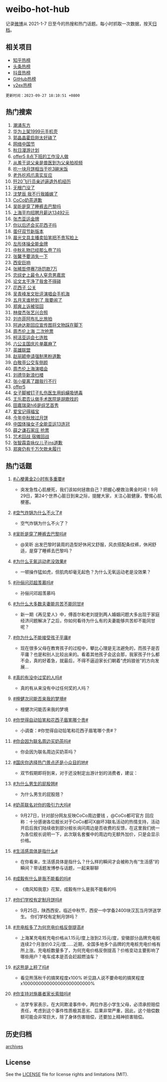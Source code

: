 # weibo-hot-hub

记录[微博](https://www.weibo.com)从 2021-1-7 日至今的热搜和热门话题。每小时抓取一次数据，按天[归档](archives)。

## 相关项目

- [知乎热榜](https://github.com/lonnyzhang423/zhihu-hot-hub)
- [头条热榜](https://github.com/lonnyzhang423/toutiao-hot-hub)
- [抖音热榜](https://github.com/lonnyzhang423/douyin-hot-hub)
- [GitHub热榜](https://github.com/lonnyzhang423/github-hot-hub)
- [v2ex热榜](https://github.com/lonnyzhang423/v2ex-hot-hub)


`更新时间：2023-09-27 18:10:51 +0800`

## 热门搜索

1. [潮涌东方](https://m.weibo.cn/search?containerid=100103type%3D1%26t%3D10%26q%3D%23%E6%BD%AE%E6%B6%8C%E4%B8%9C%E6%96%B9%23&stream_entry_id=51&isnewpage=1&extparam=seat%3D1%26cate%3D10103%26dgr%3D0%26pos%3D0%26q%3D%2523%25E6%25BD%25AE%25E6%25B6%258C%25E4%25B8%259C%25E6%2596%25B9%2523%26c_type%3D51%26filter_type%3Drealtimehot%26stream_entry_id%3D51%26display_time%3D1695809450%26pre_seqid%3D1695809450193019711141)
1. [华为上架1999元手机壳](https://m.weibo.cn/search?containerid=100103type%3D1%26t%3D10%26q%3D%23%E5%8D%8E%E4%B8%BA%E4%B8%8A%E6%9E%B61999%E5%85%83%E6%89%8B%E6%9C%BA%E5%A3%B3%23&stream_entry_id=31&isnewpage=1&extparam=seat%3D1%26cate%3D5001%26band_rank%3D1%26pos%3D0%26q%3D%2523%25E5%258D%258E%25E4%25B8%25BA%25E4%25B8%258A%25E6%259E%25B61999%25E5%2585%2583%25E6%2589%258B%25E6%259C%25BA%25E5%25A3%25B3%2523%26flag%3D2%26dgr%3D0%26filter_type%3Drealtimehot%26stream_entry_id%3D31%26realpos%3D1%26c_type%3D31%26lcate%3D5001%26display_time%3D1695809450%26pre_seqid%3D1695809450193019711141)
1. [郭晶晶霍启刚太好磕了](https://m.weibo.cn/search?containerid=100103type%3D1%26t%3D10%26q%3D%23%E9%83%AD%E6%99%B6%E6%99%B6%E9%9C%8D%E5%90%AF%E5%88%9A%E5%A4%AA%E5%A5%BD%E7%A3%95%E4%BA%86%23&stream_entry_id=31&isnewpage=1&extparam=seat%3D1%26cate%3D5001%26band_rank%3D2%26pos%3D1%26q%3D%2523%25E9%2583%25AD%25E6%2599%25B6%25E6%2599%25B6%25E9%259C%258D%25E5%2590%25AF%25E5%2588%259A%25E5%25A4%25AA%25E5%25A5%25BD%25E7%25A3%2595%25E4%25BA%2586%2523%26flag%3D32768%26dgr%3D0%26filter_type%3Drealtimehot%26stream_entry_id%3D31%26realpos%3D2%26c_type%3D31%26lcate%3D5001%26display_time%3D1695809450%26pre_seqid%3D1695809450193019711141)
1. [网络中国节](https://m.weibo.cn/search?containerid=100103type%3D1%26t%3D10%26q%3D%23%E7%BD%91%E7%BB%9C%E4%B8%AD%E5%9B%BD%E8%8A%82%23&stream_entry_id=31&isnewpage=1&extparam=seat%3D1%26cate%3D5001%26band_rank%3D3%26pos%3D2%26q%3D%2523%25E7%25BD%2591%25E7%25BB%259C%25E4%25B8%25AD%25E5%259B%25BD%25E8%258A%2582%2523%26flag%3D0%26dgr%3D0%26filter_type%3Drealtimehot%26stream_entry_id%3D31%26realpos%3D3%26c_type%3D31%26lcate%3D5001%26display_time%3D1695809450%26pre_seqid%3D1695809450193019711141)
1. [秋日漫游计划](https://m.weibo.cn/search?containerid=100103type%3D1%26t%3D10%26q%3D%23%E7%A7%8B%E6%97%A5%E6%BC%AB%E6%B8%B8%E8%AE%A1%E5%88%92%23&stream_entry_id=31&isnewpage=1&extparam=seat%3D1%26cate%3D5001%26band_rank%3D4%26pos%3D3%26q%3D%2523%25E7%25A7%258B%25E6%2597%25A5%25E6%25BC%25AB%25E6%25B8%25B8%25E8%25AE%25A1%25E5%2588%2592%2523%26topic_ad%3D1%26is_ad_pos%3D1%26adid%3D206065%26dgr%3D0%26stream_entry_id%3D31%26filter_type%3Drealtimehot%26c_type%3D31%26lcate%3D5001%26display_time%3D1695809450%26pre_seqid%3D1695809450193019711141)
1. [offer5 8点下班的工作没人做](https://m.weibo.cn/search?containerid=100103type%3D1%26t%3D10%26q%3Doffer5+8%E7%82%B9%E4%B8%8B%E7%8F%AD%E7%9A%84%E5%B7%A5%E4%BD%9C%E6%B2%A1%E4%BA%BA%E5%81%9A&stream_entry_id=31&isnewpage=1&extparam=seat%3D1%26cate%3D5001%26band_rank%3D4%26pos%3D4%26q%3Doffer5%25208%25E7%2582%25B9%25E4%25B8%258B%25E7%258F%25AD%25E7%259A%2584%25E5%25B7%25A5%25E4%25BD%259C%25E6%25B2%25A1%25E4%25BA%25BA%25E5%2581%259A%26flag%3D1%26dgr%3D0%26filter_type%3Drealtimehot%26stream_entry_id%3D31%26realpos%3D4%26c_type%3D31%26lcate%3D5001%26display_time%3D1695809450%26pre_seqid%3D1695809450193019711141)
1. [从羞于说父亲是兽医到为父亲拍视频](https://m.weibo.cn/search?containerid=100103type%3D1%26t%3D10%26q%3D%23%E4%BB%8E%E7%BE%9E%E4%BA%8E%E8%AF%B4%E7%88%B6%E4%BA%B2%E6%98%AF%E5%85%BD%E5%8C%BB%E5%88%B0%E4%B8%BA%E7%88%B6%E4%BA%B2%E6%8B%8D%E8%A7%86%E9%A2%91%23&stream_entry_id=31&isnewpage=1&extparam=seat%3D1%26cate%3D5001%26band_rank%3D5%26pos%3D5%26q%3D%2523%25E4%25BB%258E%25E7%25BE%259E%25E4%25BA%258E%25E8%25AF%25B4%25E7%2588%25B6%25E4%25BA%25B2%25E6%2598%25AF%25E5%2585%25BD%25E5%258C%25BB%25E5%2588%25B0%25E4%25B8%25BA%25E7%2588%25B6%25E4%25BA%25B2%25E6%258B%258D%25E8%25A7%2586%25E9%25A2%2591%2523%26flag%3D32768%26dgr%3D0%26filter_type%3Drealtimehot%26stream_entry_id%3D31%26realpos%3D5%26c_type%3D31%26lcate%3D5001%26display_time%3D1695809450%26pre_seqid%3D1695809450193019711141)
1. [吃一块月饼相当于吃3碗米饭](https://m.weibo.cn/search?containerid=100103type%3D1%26t%3D10%26q%3D%23%E5%90%83%E4%B8%80%E5%9D%97%E6%9C%88%E9%A5%BC%E7%9B%B8%E5%BD%93%E4%BA%8E%E5%90%833%E7%A2%97%E7%B1%B3%E9%A5%AD%23&stream_entry_id=31&isnewpage=1&extparam=seat%3D1%26cate%3D5001%26band_rank%3D6%26pos%3D6%26q%3D%2523%25E5%2590%2583%25E4%25B8%2580%25E5%259D%2597%25E6%259C%2588%25E9%25A5%25BC%25E7%259B%25B8%25E5%25BD%2593%25E4%25BA%258E%25E5%2590%25833%25E7%25A2%2597%25E7%25B1%25B3%25E9%25A5%25AD%2523%26flag%3D1%26dgr%3D0%26filter_type%3Drealtimehot%26stream_entry_id%3D31%26realpos%3D6%26c_type%3D31%26lcate%3D5001%26display_time%3D1695809450%26pre_seqid%3D1695809450193019711141)
1. [老外吃鸡爪真实反应](https://m.weibo.cn/search?containerid=100103type%3D1%26t%3D10%26q%3D%23%E8%80%81%E5%A4%96%E5%90%83%E9%B8%A1%E7%88%AA%E7%9C%9F%E5%AE%9E%E5%8F%8D%E5%BA%94%23&stream_entry_id=31&isnewpage=1&extparam=seat%3D1%26cate%3D5001%26band_rank%3D7%26pos%3D7%26q%3D%2523%25E8%2580%2581%25E5%25A4%2596%25E5%2590%2583%25E9%25B8%25A1%25E7%2588%25AA%25E7%259C%259F%25E5%25AE%259E%25E5%258F%258D%25E5%25BA%2594%2523%26topic_ad%3D1%26is_ad_pos%3D1%26adid%3D206124%26dgr%3D0%26stream_entry_id%3D31%26filter_type%3Drealtimehot%26c_type%3D31%26lcate%3D5001%26display_time%3D1695809450%26pre_seqid%3D1695809450193019711141)
1. [歼20飞行员亲述逼退外机经历](https://m.weibo.cn/search?containerid=100103type%3D1%26t%3D10%26q%3D%23%E6%AD%BC20%E9%A3%9E%E8%A1%8C%E5%91%98%E4%BA%B2%E8%BF%B0%E9%80%BC%E9%80%80%E5%A4%96%E6%9C%BA%E7%BB%8F%E5%8E%86%23&stream_entry_id=31&isnewpage=1&extparam=seat%3D1%26cate%3D5001%26band_rank%3D7%26pos%3D8%26q%3D%2523%25E6%25AD%25BC20%25E9%25A3%259E%25E8%25A1%258C%25E5%2591%2598%25E4%25BA%25B2%25E8%25BF%25B0%25E9%2580%25BC%25E9%2580%2580%25E5%25A4%2596%25E6%259C%25BA%25E7%25BB%258F%25E5%258E%2586%2523%26flag%3D32768%26dgr%3D0%26filter_type%3Drealtimehot%26stream_entry_id%3D31%26realpos%3D7%26c_type%3D31%26lcate%3D5001%26display_time%3D1695809450%26pre_seqid%3D1695809450193019711141)
1. [无根门没了](https://m.weibo.cn/search?containerid=100103type%3D1%26t%3D10%26q%3D%E6%97%A0%E6%A0%B9%E9%97%A8%E6%B2%A1%E4%BA%86&stream_entry_id=31&isnewpage=1&extparam=seat%3D1%26cate%3D5001%26band_rank%3D8%26pos%3D9%26q%3D%25E6%2597%25A0%25E6%25A0%25B9%25E9%2597%25A8%25E6%25B2%25A1%25E4%25BA%2586%26flag%3D1%26dgr%3D0%26filter_type%3Drealtimehot%26stream_entry_id%3D31%26realpos%3D8%26c_type%3D31%26lcate%3D5001%26display_time%3D1695809450%26pre_seqid%3D1695809450193019711141)
1. [沈梦辰 我不行我婚嫁了](https://m.weibo.cn/search?containerid=100103type%3D1%26t%3D10%26q%3D%E6%B2%88%E6%A2%A6%E8%BE%B0+%E6%88%91%E4%B8%8D%E8%A1%8C%E6%88%91%E5%A9%9A%E5%AB%81%E4%BA%86&stream_entry_id=31&isnewpage=1&extparam=seat%3D1%26cate%3D5001%26band_rank%3D9%26pos%3D10%26q%3D%25E6%25B2%2588%25E6%25A2%25A6%25E8%25BE%25B0%2520%25E6%2588%2591%25E4%25B8%258D%25E8%25A1%258C%25E6%2588%2591%25E5%25A9%259A%25E5%25AB%2581%25E4%25BA%2586%26flag%3D2%26dgr%3D0%26filter_type%3Drealtimehot%26stream_entry_id%3D31%26realpos%3D9%26c_type%3D31%26lcate%3D5001%26display_time%3D1695809450%26pre_seqid%3D1695809450193019711141)
1. [CoCo奶茶道歉](https://m.weibo.cn/search?containerid=100103type%3D1%26t%3D10%26q%3D%23CoCo%E5%A5%B6%E8%8C%B6%E9%81%93%E6%AD%89%23&stream_entry_id=31&isnewpage=1&extparam=seat%3D1%26cate%3D5001%26band_rank%3D10%26pos%3D11%26q%3D%2523CoCo%25E5%25A5%25B6%25E8%258C%25B6%25E9%2581%2593%25E6%25AD%2589%2523%26flag%3D2%26dgr%3D0%26filter_type%3Drealtimehot%26stream_entry_id%3D31%26realpos%3D10%26c_type%3D31%26lcate%3D5001%26display_time%3D1695809450%26pre_seqid%3D1695809450193019711141)
1. [吴昕是穿了睡裤去巴黎吗](https://m.weibo.cn/search?containerid=100103type%3D1%26t%3D10%26q%3D%23%E5%90%B4%E6%98%95%E6%98%AF%E7%A9%BF%E4%BA%86%E7%9D%A1%E8%A3%A4%E5%8E%BB%E5%B7%B4%E9%BB%8E%E5%90%97%23&stream_entry_id=31&isnewpage=1&extparam=seat%3D1%26cate%3D5001%26band_rank%3D11%26pos%3D12%26q%3D%2523%25E5%2590%25B4%25E6%2598%2595%25E6%2598%25AF%25E7%25A9%25BF%25E4%25BA%2586%25E7%259D%25A1%25E8%25A3%25A4%25E5%258E%25BB%25E5%25B7%25B4%25E9%25BB%258E%25E5%2590%2597%2523%26flag%3D2%26dgr%3D0%26filter_type%3Drealtimehot%26stream_entry_id%3D31%26realpos%3D11%26c_type%3D31%26lcate%3D5001%26display_time%3D1695809450%26pre_seqid%3D1695809450193019711141)
1. [上海平均招聘月薪达13492元](https://m.weibo.cn/search?containerid=100103type%3D1%26t%3D10%26q%3D%23%E4%B8%8A%E6%B5%B7%E5%B9%B3%E5%9D%87%E6%8B%9B%E8%81%98%E6%9C%88%E8%96%AA%E8%BE%BE13492%E5%85%83%23&stream_entry_id=31&isnewpage=1&extparam=seat%3D1%26cate%3D5001%26band_rank%3D12%26pos%3D13%26q%3D%2523%25E4%25B8%258A%25E6%25B5%25B7%25E5%25B9%25B3%25E5%259D%2587%25E6%258B%259B%25E8%2581%2598%25E6%259C%2588%25E8%2596%25AA%25E8%25BE%25BE13492%25E5%2585%2583%2523%26flag%3D1%26dgr%3D0%26filter_type%3Drealtimehot%26stream_entry_id%3D31%26realpos%3D12%26c_type%3D31%26lcate%3D5001%26display_time%3D1695809450%26pre_seqid%3D1695809450193019711141)
1. [张杰亚运金牌](https://m.weibo.cn/search?containerid=100103type%3D1%26t%3D10%26q%3D%23%E5%BC%A0%E6%9D%B0%E4%BA%9A%E8%BF%90%E9%87%91%E7%89%8C%23&stream_entry_id=31&isnewpage=1&extparam=seat%3D1%26cate%3D5001%26band_rank%3D13%26pos%3D14%26q%3D%2523%25E5%25BC%25A0%25E6%259D%25B0%25E4%25BA%259A%25E8%25BF%2590%25E9%2587%2591%25E7%2589%258C%2523%26flag%3D1%26dgr%3D0%26filter_type%3Drealtimehot%26stream_entry_id%3D31%26realpos%3D13%26c_type%3D31%26lcate%3D5001%26display_time%3D1695809450%26pre_seqid%3D1695809450193019711141)
1. [你以后还会买花西子吗](https://m.weibo.cn/search?containerid=100103type%3D1%26t%3D10%26q%3D%23%E4%BD%A0%E4%BB%A5%E5%90%8E%E8%BF%98%E4%BC%9A%E4%B9%B0%E8%8A%B1%E8%A5%BF%E5%AD%90%E5%90%97%23&stream_entry_id=31&isnewpage=1&extparam=seat%3D1%26cate%3D5001%26band_rank%3D14%26pos%3D15%26q%3D%2523%25E4%25BD%25A0%25E4%25BB%25A5%25E5%2590%258E%25E8%25BF%2598%25E4%25BC%259A%25E4%25B9%25B0%25E8%258A%25B1%25E8%25A5%25BF%25E5%25AD%2590%25E5%2590%2597%2523%26flag%3D0%26dgr%3D0%26filter_type%3Drealtimehot%26stream_entry_id%3D31%26realpos%3D14%26c_type%3D31%26lcate%3D5001%26display_time%3D1695809450%26pre_seqid%3D1695809450193019711141)
1. [蛋仔双节新版本](https://m.weibo.cn/search?containerid=100103type%3D1%26t%3D10%26q%3D%23%E8%9B%8B%E4%BB%94%E5%8F%8C%E8%8A%82%E6%96%B0%E7%89%88%E6%9C%AC%23&stream_entry_id=31&isnewpage=1&extparam=seat%3D1%26cate%3D5001%26band_rank%3D15%26pos%3D16%26q%3D%2523%25E8%259B%258B%25E4%25BB%2594%25E5%258F%258C%25E8%258A%2582%25E6%2596%25B0%25E7%2589%2588%25E6%259C%25AC%2523%26flag%3D0%26adid%3D205616%26dgr%3D0%26filter_type%3Drealtimehot%26stream_entry_id%3D31%26realpos%3D15%26c_type%3D31%26lcate%3D5001%26display_time%3D1695809450%26pre_seqid%3D1695809450193019711141)
1. [晨光文具主播卖铅笔把不贵写脸上](https://m.weibo.cn/search?containerid=100103type%3D1%26t%3D10%26q%3D%23%E6%99%A8%E5%85%89%E6%96%87%E5%85%B7%E4%B8%BB%E6%92%AD%E5%8D%96%E9%93%85%E7%AC%94%E6%8A%8A%E4%B8%8D%E8%B4%B5%E5%86%99%E8%84%B8%E4%B8%8A%23&stream_entry_id=31&isnewpage=1&extparam=seat%3D1%26cate%3D5001%26band_rank%3D16%26pos%3D17%26q%3D%2523%25E6%2599%25A8%25E5%2585%2589%25E6%2596%2587%25E5%2585%25B7%25E4%25B8%25BB%25E6%2592%25AD%25E5%258D%2596%25E9%2593%2585%25E7%25AC%2594%25E6%258A%258A%25E4%25B8%258D%25E8%25B4%25B5%25E5%2586%2599%25E8%2584%25B8%25E4%25B8%258A%2523%26flag%3D2%26dgr%3D0%26filter_type%3Drealtimehot%26stream_entry_id%3D31%26realpos%3D16%26c_type%3D31%26lcate%3D5001%26display_time%3D1695809450%26pre_seqid%3D1695809450193019711141)
1. [左彤体操全能金牌](https://m.weibo.cn/search?containerid=100103type%3D1%26t%3D10%26q%3D%23%E5%B7%A6%E5%BD%A4%E4%BD%93%E6%93%8D%E5%85%A8%E8%83%BD%E9%87%91%E7%89%8C%23&stream_entry_id=31&isnewpage=1&extparam=seat%3D1%26cate%3D5001%26band_rank%3D17%26pos%3D18%26q%3D%2523%25E5%25B7%25A6%25E5%25BD%25A4%25E4%25BD%2593%25E6%2593%258D%25E5%2585%25A8%25E8%2583%25BD%25E9%2587%2591%25E7%2589%258C%2523%26flag%3D1%26dgr%3D0%26filter_type%3Drealtimehot%26stream_entry_id%3D31%26realpos%3D17%26c_type%3D31%26lcate%3D5001%26display_time%3D1695809450%26pre_seqid%3D1695809450193019711141)
1. [中秋礼物已经那么卷了吗](https://m.weibo.cn/search?containerid=100103type%3D1%26t%3D10%26q%3D%23%E4%B8%AD%E7%A7%8B%E7%A4%BC%E7%89%A9%E5%B7%B2%E7%BB%8F%E9%82%A3%E4%B9%88%E5%8D%B7%E4%BA%86%E5%90%97%23&stream_entry_id=31&isnewpage=1&extparam=seat%3D1%26cate%3D5001%26band_rank%3D18%26pos%3D19%26q%3D%2523%25E4%25B8%25AD%25E7%25A7%258B%25E7%25A4%25BC%25E7%2589%25A9%25E5%25B7%25B2%25E7%25BB%258F%25E9%2582%25A3%25E4%25B9%2588%25E5%258D%25B7%25E4%25BA%2586%25E5%2590%2597%2523%26flag%3D0%26dgr%3D0%26filter_type%3Drealtimehot%26stream_entry_id%3D31%26realpos%3D18%26c_type%3D31%26lcate%3D5001%26display_time%3D1695809450%26pre_seqid%3D1695809450193019711141)
1. [张馨予要消失一下](https://m.weibo.cn/search?containerid=100103type%3D1%26t%3D10%26q%3D%23%E5%BC%A0%E9%A6%A8%E4%BA%88%E8%A6%81%E6%B6%88%E5%A4%B1%E4%B8%80%E4%B8%8B%23&stream_entry_id=31&isnewpage=1&extparam=seat%3D1%26cate%3D5001%26band_rank%3D19%26pos%3D20%26q%3D%2523%25E5%25BC%25A0%25E9%25A6%25A8%25E4%25BA%2588%25E8%25A6%2581%25E6%25B6%2588%25E5%25A4%25B1%25E4%25B8%2580%25E4%25B8%258B%2523%26flag%3D0%26dgr%3D0%26filter_type%3Drealtimehot%26stream_entry_id%3D31%26realpos%3D19%26c_type%3D31%26lcate%3D5001%26display_time%3D1695809450%26pre_seqid%3D1695809450193019711141)
1. [西安巨响](https://m.weibo.cn/search?containerid=100103type%3D1%26t%3D10%26q%3D%E8%A5%BF%E5%AE%89%E5%B7%A8%E5%93%8D&stream_entry_id=31&isnewpage=1&extparam=seat%3D1%26cate%3D5001%26band_rank%3D20%26pos%3D21%26q%3D%25E8%25A5%25BF%25E5%25AE%2589%25E5%25B7%25A8%25E5%2593%258D%26flag%3D0%26dgr%3D0%26filter_type%3Drealtimehot%26stream_entry_id%3D31%26realpos%3D20%26c_type%3D31%26lcate%3D5001%26display_time%3D1695809450%26pre_seqid%3D1695809450193019711141)
1. [张稀哲停赛7场罚款7万](https://m.weibo.cn/search?containerid=100103type%3D1%26t%3D10%26q%3D%23%E5%BC%A0%E7%A8%80%E5%93%B2%E5%81%9C%E8%B5%9B7%E5%9C%BA%E7%BD%9A%E6%AC%BE7%E4%B8%87%23&stream_entry_id=31&isnewpage=1&extparam=seat%3D1%26cate%3D5001%26band_rank%3D21%26pos%3D22%26q%3D%2523%25E5%25BC%25A0%25E7%25A8%2580%25E5%2593%25B2%25E5%2581%259C%25E8%25B5%259B7%25E5%259C%25BA%25E7%25BD%259A%25E6%25AC%25BE7%25E4%25B8%2587%2523%26flag%3D1%26dgr%3D0%26filter_type%3Drealtimehot%26stream_entry_id%3D31%26realpos%3D21%26c_type%3D31%26lcate%3D5001%26display_time%3D1695809450%26pre_seqid%3D1695809450193019711141)
1. [恋综史上最令人窒息男嘉宾](https://m.weibo.cn/search?containerid=100103type%3D1%26t%3D10%26q%3D%23%E6%81%8B%E7%BB%BC%E5%8F%B2%E4%B8%8A%E6%9C%80%E4%BB%A4%E4%BA%BA%E7%AA%92%E6%81%AF%E7%94%B7%E5%98%89%E5%AE%BE%23&stream_entry_id=31&isnewpage=1&extparam=seat%3D1%26cate%3D5001%26band_rank%3D22%26pos%3D23%26q%3D%2523%25E6%2581%258B%25E7%25BB%25BC%25E5%258F%25B2%25E4%25B8%258A%25E6%259C%2580%25E4%25BB%25A4%25E4%25BA%25BA%25E7%25AA%2592%25E6%2581%25AF%25E7%2594%25B7%25E5%2598%2589%25E5%25AE%25BE%2523%26flag%3D0%26dgr%3D0%26filter_type%3Drealtimehot%26stream_entry_id%3D31%26realpos%3D22%26c_type%3D31%26lcate%3D5001%26display_time%3D1695809450%26pre_seqid%3D1695809450193019711141)
1. [论文太干净了我舍不得碰](https://m.weibo.cn/search?containerid=100103type%3D1%26t%3D10%26q%3D%23%E8%AE%BA%E6%96%87%E5%A4%AA%E5%B9%B2%E5%87%80%E4%BA%86%E6%88%91%E8%88%8D%E4%B8%8D%E5%BE%97%E7%A2%B0%23&stream_entry_id=31&isnewpage=1&extparam=seat%3D1%26cate%3D5001%26band_rank%3D23%26pos%3D24%26q%3D%2523%25E8%25AE%25BA%25E6%2596%2587%25E5%25A4%25AA%25E5%25B9%25B2%25E5%2587%2580%25E4%25BA%2586%25E6%2588%2591%25E8%2588%258D%25E4%25B8%258D%25E5%25BE%2597%25E7%25A2%25B0%2523%26flag%3D2%26dgr%3D0%26filter_type%3Drealtimehot%26stream_entry_id%3D31%26realpos%3D23%26c_type%3D31%26lcate%3D5001%26display_time%3D1695809450%26pre_seqid%3D1695809450193019711141)
1. [花西子 公关](https://m.weibo.cn/search?containerid=100103type%3D1%26t%3D10%26q%3D%E8%8A%B1%E8%A5%BF%E5%AD%90+%E5%85%AC%E5%85%B3&stream_entry_id=31&isnewpage=1&extparam=seat%3D1%26cate%3D5001%26band_rank%3D24%26pos%3D25%26q%3D%25E8%258A%25B1%25E8%25A5%25BF%25E5%25AD%2590%2520%25E5%2585%25AC%25E5%2585%25B3%26flag%3D0%26dgr%3D0%26filter_type%3Drealtimehot%26stream_entry_id%3D31%26realpos%3D24%26c_type%3D31%26lcate%3D5001%26display_time%3D1695809450%26pre_seqid%3D1695809450193019711141)
1. [吴青峰发文批评演唱会手机海](https://m.weibo.cn/search?containerid=100103type%3D1%26t%3D10%26q%3D%23%E5%90%B4%E9%9D%92%E5%B3%B0%E5%8F%91%E6%96%87%E6%89%B9%E8%AF%84%E6%BC%94%E5%94%B1%E4%BC%9A%E6%89%8B%E6%9C%BA%E6%B5%B7%23&stream_entry_id=31&isnewpage=1&extparam=seat%3D1%26cate%3D5001%26band_rank%3D25%26pos%3D26%26q%3D%2523%25E5%2590%25B4%25E9%259D%2592%25E5%25B3%25B0%25E5%258F%2591%25E6%2596%2587%25E6%2589%25B9%25E8%25AF%2584%25E6%25BC%2594%25E5%2594%25B1%25E4%25BC%259A%25E6%2589%258B%25E6%259C%25BA%25E6%25B5%25B7%2523%26flag%3D0%26dgr%3D0%26filter_type%3Drealtimehot%26stream_entry_id%3D31%26realpos%3D25%26c_type%3D31%26lcate%3D5001%26display_time%3D1695809450%26pre_seqid%3D1695809450193019711141)
1. [五月天谁抢到了 我要闹了](https://m.weibo.cn/search?containerid=100103type%3D1%26t%3D10%26q%3D%E4%BA%94%E6%9C%88%E5%A4%A9%E8%B0%81%E6%8A%A2%E5%88%B0%E4%BA%86+%E6%88%91%E8%A6%81%E9%97%B9%E4%BA%86&stream_entry_id=31&isnewpage=1&extparam=seat%3D1%26cate%3D5001%26band_rank%3D26%26pos%3D27%26q%3D%25E4%25BA%2594%25E6%259C%2588%25E5%25A4%25A9%25E8%25B0%2581%25E6%258A%25A2%25E5%2588%25B0%25E4%25BA%2586%2520%25E6%2588%2591%25E8%25A6%2581%25E9%2597%25B9%25E4%25BA%2586%26flag%3D0%26dgr%3D0%26filter_type%3Drealtimehot%26stream_entry_id%3D31%26realpos%3D26%26c_type%3D31%26lcate%3D5001%26display_time%3D1695809450%26pre_seqid%3D1695809450193019711141)
1. [郑爽上诉被驳回](https://m.weibo.cn/search?containerid=100103type%3D1%26t%3D10%26q%3D%23%E9%83%91%E7%88%BD%E4%B8%8A%E8%AF%89%E8%A2%AB%E9%A9%B3%E5%9B%9E%23&stream_entry_id=31&isnewpage=1&extparam=seat%3D1%26cate%3D5001%26band_rank%3D27%26pos%3D28%26q%3D%2523%25E9%2583%2591%25E7%2588%25BD%25E4%25B8%258A%25E8%25AF%2589%25E8%25A2%25AB%25E9%25A9%25B3%25E5%259B%259E%2523%26flag%3D0%26dgr%3D0%26filter_type%3Drealtimehot%26stream_entry_id%3D31%26realpos%3D27%26c_type%3D31%26lcate%3D5001%26display_time%3D1695809450%26pre_seqid%3D1695809450193019711141)
1. [林俊杰张艺兴合照](https://m.weibo.cn/search?containerid=100103type%3D1%26t%3D10%26q%3D%23%E6%9E%97%E4%BF%8A%E6%9D%B0%E5%BC%A0%E8%89%BA%E5%85%B4%E5%90%88%E7%85%A7%23&stream_entry_id=31&isnewpage=1&extparam=seat%3D1%26cate%3D5001%26band_rank%3D28%26pos%3D29%26q%3D%2523%25E6%259E%2597%25E4%25BF%258A%25E6%259D%25B0%25E5%25BC%25A0%25E8%2589%25BA%25E5%2585%25B4%25E5%2590%2588%25E7%2585%25A7%2523%26flag%3D1%26dgr%3D0%26filter_type%3Drealtimehot%26stream_entry_id%3D31%26realpos%3D28%26c_type%3D31%26lcate%3D5001%26display_time%3D1695809450%26pre_seqid%3D1695809450193019711141)
1. [刘亦菲阿布扎比旅拍](https://m.weibo.cn/search?containerid=100103type%3D1%26t%3D10%26q%3D%23%E5%88%98%E4%BA%A6%E8%8F%B2%E9%98%BF%E5%B8%83%E6%89%8E%E6%AF%94%E6%97%85%E6%8B%8D%23&stream_entry_id=31&isnewpage=1&extparam=seat%3D1%26cate%3D5001%26band_rank%3D29%26pos%3D30%26q%3D%2523%25E5%2588%2598%25E4%25BA%25A6%25E8%258F%25B2%25E9%2598%25BF%25E5%25B8%2583%25E6%2589%258E%25E6%25AF%2594%25E6%2597%2585%25E6%258B%258D%2523%26flag%3D1%26dgr%3D0%26filter_type%3Drealtimehot%26stream_entry_id%3D31%26realpos%3D29%26c_type%3D31%26lcate%3D5001%26display_time%3D1695809450%26pre_seqid%3D1695809450193019711141)
1. [阿迪达斯回应宣传图将文物踩在脚下](https://m.weibo.cn/search?containerid=100103type%3D1%26t%3D10%26q%3D%23%E9%98%BF%E8%BF%AA%E8%BE%BE%E6%96%AF%E5%9B%9E%E5%BA%94%E5%AE%A3%E4%BC%A0%E5%9B%BE%E5%B0%86%E6%96%87%E7%89%A9%E8%B8%A9%E5%9C%A8%E8%84%9A%E4%B8%8B%23&stream_entry_id=31&isnewpage=1&extparam=seat%3D1%26cate%3D5001%26band_rank%3D30%26pos%3D31%26q%3D%2523%25E9%2598%25BF%25E8%25BF%25AA%25E8%25BE%25BE%25E6%2596%25AF%25E5%259B%259E%25E5%25BA%2594%25E5%25AE%25A3%25E4%25BC%25A0%25E5%259B%25BE%25E5%25B0%2586%25E6%2596%2587%25E7%2589%25A9%25E8%25B8%25A9%25E5%259C%25A8%25E8%2584%259A%25E4%25B8%258B%2523%26flag%3D1%26dgr%3D0%26filter_type%3Drealtimehot%26stream_entry_id%3D31%26realpos%3D30%26c_type%3D31%26lcate%3D5001%26display_time%3D1695809450%26pre_seqid%3D1695809450193019711141)
1. [周杰伦上海 二次抢票](https://m.weibo.cn/search?containerid=100103type%3D1%26t%3D10%26q%3D%E5%91%A8%E6%9D%B0%E4%BC%A6%E4%B8%8A%E6%B5%B7+%E4%BA%8C%E6%AC%A1%E6%8A%A2%E7%A5%A8&stream_entry_id=31&isnewpage=1&extparam=seat%3D1%26cate%3D5001%26band_rank%3D31%26pos%3D32%26q%3D%25E5%2591%25A8%25E6%259D%25B0%25E4%25BC%25A6%25E4%25B8%258A%25E6%25B5%25B7%2520%25E4%25BA%258C%25E6%25AC%25A1%25E6%258A%25A2%25E7%25A5%25A8%26flag%3D1%26dgr%3D0%26filter_type%3Drealtimehot%26stream_entry_id%3D31%26realpos%3D31%26c_type%3D31%26lcate%3D5001%26display_time%3D1695809450%26pre_seqid%3D1695809450193019711141)
1. [柯洁亚运会七连胜](https://m.weibo.cn/search?containerid=100103type%3D1%26t%3D10%26q%3D%23%E6%9F%AF%E6%B4%81%E4%BA%9A%E8%BF%90%E4%BC%9A%E4%B8%83%E8%BF%9E%E8%83%9C%23&stream_entry_id=31&isnewpage=1&extparam=seat%3D1%26cate%3D5001%26band_rank%3D32%26pos%3D33%26q%3D%2523%25E6%259F%25AF%25E6%25B4%2581%25E4%25BA%259A%25E8%25BF%2590%25E4%25BC%259A%25E4%25B8%2583%25E8%25BF%259E%25E8%2583%259C%2523%26flag%3D1%26dgr%3D0%26filter_type%3Drealtimehot%26stream_entry_id%3D31%26realpos%3D32%26c_type%3D31%26lcate%3D5001%26display_time%3D1695809450%26pre_seqid%3D1695809450193019711141)
1. [六公主国庆片单赢麻了](https://m.weibo.cn/search?containerid=100103type%3D1%26t%3D10%26q%3D%23%E5%85%AD%E5%85%AC%E4%B8%BB%E5%9B%BD%E5%BA%86%E7%89%87%E5%8D%95%E8%B5%A2%E9%BA%BB%E4%BA%86%23&stream_entry_id=31&isnewpage=1&extparam=seat%3D1%26cate%3D5001%26band_rank%3D33%26pos%3D34%26q%3D%2523%25E5%2585%25AD%25E5%2585%25AC%25E4%25B8%25BB%25E5%259B%25BD%25E5%25BA%2586%25E7%2589%2587%25E5%258D%2595%25E8%25B5%25A2%25E9%25BA%25BB%25E4%25BA%2586%2523%26flag%3D0%26dgr%3D0%26filter_type%3Drealtimehot%26stream_entry_id%3D31%26realpos%3D33%26c_type%3D31%26lcate%3D5001%26display_time%3D1695809450%26pre_seqid%3D1695809450193019711141)
1. [英雄联盟](https://m.weibo.cn/search?containerid=100103type%3D1%26t%3D10%26q%3D%E8%8B%B1%E9%9B%84%E8%81%94%E7%9B%9F&stream_entry_id=31&isnewpage=1&extparam=seat%3D1%26cate%3D5001%26band_rank%3D34%26pos%3D35%26q%3D%25E8%258B%25B1%25E9%259B%2584%25E8%2581%2594%25E7%259B%259F%26flag%3D0%26dgr%3D0%26filter_type%3Drealtimehot%26stream_entry_id%3D31%26realpos%3D34%26c_type%3D31%26lcate%3D5001%26display_time%3D1695809450%26pre_seqid%3D1695809450193019711141)
1. [赵丽颖申请强制黑粉道歉](https://m.weibo.cn/search?containerid=100103type%3D1%26t%3D10%26q%3D%23%E8%B5%B5%E4%B8%BD%E9%A2%96%E7%94%B3%E8%AF%B7%E5%BC%BA%E5%88%B6%E9%BB%91%E7%B2%89%E9%81%93%E6%AD%89%23&stream_entry_id=31&isnewpage=1&extparam=seat%3D1%26cate%3D5001%26band_rank%3D35%26pos%3D36%26q%3D%2523%25E8%25B5%25B5%25E4%25B8%25BD%25E9%25A2%2596%25E7%2594%25B3%25E8%25AF%25B7%25E5%25BC%25BA%25E5%2588%25B6%25E9%25BB%2591%25E7%25B2%2589%25E9%2581%2593%25E6%25AD%2589%2523%26flag%3D0%26dgr%3D0%26filter_type%3Drealtimehot%26stream_entry_id%3D31%26realpos%3D35%26c_type%3D31%26lcate%3D5001%26display_time%3D1695809450%26pre_seqid%3D1695809450193019711141)
1. [白敬亭公交车侧颜](https://m.weibo.cn/search?containerid=100103type%3D1%26t%3D10%26q%3D%23%E7%99%BD%E6%95%AC%E4%BA%AD%E5%85%AC%E4%BA%A4%E8%BD%A6%E4%BE%A7%E9%A2%9C%23&stream_entry_id=31&isnewpage=1&extparam=seat%3D1%26cate%3D5001%26band_rank%3D36%26pos%3D37%26q%3D%2523%25E7%2599%25BD%25E6%2595%25AC%25E4%25BA%25AD%25E5%2585%25AC%25E4%25BA%25A4%25E8%25BD%25A6%25E4%25BE%25A7%25E9%25A2%259C%2523%26flag%3D1%26dgr%3D0%26filter_type%3Drealtimehot%26stream_entry_id%3D31%26realpos%3D36%26c_type%3D31%26lcate%3D5001%26display_time%3D1695809450%26pre_seqid%3D1695809450193019711141)
1. [周杰伦上海演唱会](https://m.weibo.cn/search?containerid=100103type%3D1%26t%3D10%26q%3D%23%E5%91%A8%E6%9D%B0%E4%BC%A6%E4%B8%8A%E6%B5%B7%E6%BC%94%E5%94%B1%E4%BC%9A%23&stream_entry_id=31&isnewpage=1&extparam=seat%3D1%26cate%3D5001%26band_rank%3D37%26pos%3D38%26q%3D%2523%25E5%2591%25A8%25E6%259D%25B0%25E4%25BC%25A6%25E4%25B8%258A%25E6%25B5%25B7%25E6%25BC%2594%25E5%2594%25B1%25E4%25BC%259A%2523%26flag%3D1%26dgr%3D0%26filter_type%3Drealtimehot%26stream_entry_id%3D31%26realpos%3D37%26c_type%3D31%26lcate%3D5001%26display_time%3D1695809450%26pre_seqid%3D1695809450193019711141)
1. [刘德华新浪扫楼](https://m.weibo.cn/search?containerid=100103type%3D1%26t%3D10%26q%3D%23%E5%88%98%E5%BE%B7%E5%8D%8E%E6%96%B0%E6%B5%AA%E6%89%AB%E6%A5%BC%23&stream_entry_id=31&isnewpage=1&extparam=seat%3D1%26cate%3D5001%26band_rank%3D38%26pos%3D39%26q%3D%2523%25E5%2588%2598%25E5%25BE%25B7%25E5%258D%258E%25E6%2596%25B0%25E6%25B5%25AA%25E6%2589%25AB%25E6%25A5%25BC%2523%26flag%3D1%26dgr%3D0%26filter_type%3Drealtimehot%26stream_entry_id%3D31%26realpos%3D38%26c_type%3D31%26lcate%3D5001%26display_time%3D1695809450%26pre_seqid%3D1695809450193019711141)
1. [张小斐离了跟我行不行](https://m.weibo.cn/search?containerid=100103type%3D1%26t%3D10%26q%3D%23%E5%BC%A0%E5%B0%8F%E6%96%90%E7%A6%BB%E4%BA%86%E8%B7%9F%E6%88%91%E8%A1%8C%E4%B8%8D%E8%A1%8C%23&stream_entry_id=31&isnewpage=1&extparam=seat%3D1%26cate%3D5001%26band_rank%3D39%26pos%3D40%26q%3D%2523%25E5%25BC%25A0%25E5%25B0%258F%25E6%2596%2590%25E7%25A6%25BB%25E4%25BA%2586%25E8%25B7%259F%25E6%2588%2591%25E8%25A1%258C%25E4%25B8%258D%25E8%25A1%258C%2523%26flag%3D0%26dgr%3D0%26filter_type%3Drealtimehot%26stream_entry_id%3D31%26realpos%3D39%26c_type%3D31%26lcate%3D5001%26display_time%3D1695809450%26pre_seqid%3D1695809450193019711141)
1. [offer5](https://m.weibo.cn/search?containerid=100103type%3D1%26t%3D10%26q%3Doffer5&stream_entry_id=31&isnewpage=1&extparam=seat%3D1%26cate%3D5001%26band_rank%3D40%26pos%3D41%26q%3Doffer5%26flag%3D1%26dgr%3D0%26filter_type%3Drealtimehot%26stream_entry_id%3D31%26realpos%3D40%26c_type%3D31%26lcate%3D5001%26display_time%3D1695809450%26pre_seqid%3D1695809450193019711141)
1. [女子脚被钉子扎伤医生用蚂蟥吸锈毒](https://m.weibo.cn/search?containerid=100103type%3D1%26t%3D10%26q%3D%23%E5%A5%B3%E5%AD%90%E8%84%9A%E8%A2%AB%E9%92%89%E5%AD%90%E6%89%8E%E4%BC%A4%E5%8C%BB%E7%94%9F%E7%94%A8%E8%9A%82%E8%9F%A5%E5%90%B8%E9%94%88%E6%AF%92%23&stream_entry_id=31&isnewpage=1&extparam=seat%3D1%26cate%3D5001%26band_rank%3D41%26pos%3D42%26q%3D%2523%25E5%25A5%25B3%25E5%25AD%2590%25E8%2584%259A%25E8%25A2%25AB%25E9%2592%2589%25E5%25AD%2590%25E6%2589%258E%25E4%25BC%25A4%25E5%258C%25BB%25E7%2594%259F%25E7%2594%25A8%25E8%259A%2582%25E8%259F%25A5%25E5%2590%25B8%25E9%2594%2588%25E6%25AF%2592%2523%26flag%3D1%26dgr%3D0%26filter_type%3Drealtimehot%26stream_entry_id%3D31%26realpos%3D41%26c_type%3D31%26lcate%3D5001%26display_time%3D1695809450%26pre_seqid%3D1695809450193019711141)
1. [王乐君否认做手术医院是胡歌找的](https://m.weibo.cn/search?containerid=100103type%3D1%26t%3D10%26q%3D%23%E7%8E%8B%E4%B9%90%E5%90%9B%E5%90%A6%E8%AE%A4%E5%81%9A%E6%89%8B%E6%9C%AF%E5%8C%BB%E9%99%A2%E6%98%AF%E8%83%A1%E6%AD%8C%E6%89%BE%E7%9A%84%23&stream_entry_id=31&isnewpage=1&extparam=seat%3D1%26cate%3D5001%26band_rank%3D42%26pos%3D43%26q%3D%2523%25E7%258E%258B%25E4%25B9%2590%25E5%2590%259B%25E5%2590%25A6%25E8%25AE%25A4%25E5%2581%259A%25E6%2589%258B%25E6%259C%25AF%25E5%258C%25BB%25E9%2599%25A2%25E6%2598%25AF%25E8%2583%25A1%25E6%25AD%258C%25E6%2589%25BE%25E7%259A%2584%2523%26flag%3D0%26dgr%3D0%26filter_type%3Drealtimehot%26stream_entry_id%3D31%26realpos%3D42%26c_type%3D31%26lcate%3D5001%26display_time%3D1695809450%26pre_seqid%3D1695809450193019711141)
1. [田嘉瑞录hi6是综艺首秀](https://m.weibo.cn/search?containerid=100103type%3D1%26t%3D10%26q%3D%23%E7%94%B0%E5%98%89%E7%91%9E%E5%BD%95hi6%E6%98%AF%E7%BB%BC%E8%89%BA%E9%A6%96%E7%A7%80%23&stream_entry_id=31&isnewpage=1&extparam=seat%3D1%26cate%3D5001%26band_rank%3D43%26pos%3D44%26q%3D%2523%25E7%2594%25B0%25E5%2598%2589%25E7%2591%259E%25E5%25BD%2595hi6%25E6%2598%25AF%25E7%25BB%25BC%25E8%2589%25BA%25E9%25A6%2596%25E7%25A7%2580%2523%26flag%3D0%26dgr%3D0%26filter_type%3Drealtimehot%26stream_entry_id%3D31%26realpos%3D43%26c_type%3D31%26lcate%3D5001%26display_time%3D1695809450%26pre_seqid%3D1695809450193019711141)
1. [爱宝记得福宝](https://m.weibo.cn/search?containerid=100103type%3D1%26t%3D10%26q%3D%E7%88%B1%E5%AE%9D%E8%AE%B0%E5%BE%97%E7%A6%8F%E5%AE%9D&stream_entry_id=31&isnewpage=1&extparam=seat%3D1%26cate%3D5001%26band_rank%3D44%26pos%3D45%26q%3D%25E7%2588%25B1%25E5%25AE%259D%25E8%25AE%25B0%25E5%25BE%2597%25E7%25A6%258F%25E5%25AE%259D%26flag%3D0%26dgr%3D0%26filter_type%3Drealtimehot%26stream_entry_id%3D31%26realpos%3D44%26c_type%3D31%26lcate%3D5001%26display_time%3D1695809450%26pre_seqid%3D1695809450193019711141)
1. [今年中秋放过月饼](https://m.weibo.cn/search?containerid=100103type%3D1%26t%3D10%26q%3D%23%E4%BB%8A%E5%B9%B4%E4%B8%AD%E7%A7%8B%E6%94%BE%E8%BF%87%E6%9C%88%E9%A5%BC%23&stream_entry_id=31&isnewpage=1&extparam=seat%3D1%26cate%3D5001%26band_rank%3D45%26pos%3D46%26q%3D%2523%25E4%25BB%258A%25E5%25B9%25B4%25E4%25B8%25AD%25E7%25A7%258B%25E6%2594%25BE%25E8%25BF%2587%25E6%259C%2588%25E9%25A5%25BC%2523%26flag%3D0%26adid%3D205655%26dgr%3D0%26filter_type%3Drealtimehot%26stream_entry_id%3D31%26realpos%3D45%26c_type%3D31%26lcate%3D5001%26display_time%3D1695809450%26pre_seqid%3D1695809450193019711141)
1. [中国体操女子全能亚运13连冠](https://m.weibo.cn/search?containerid=100103type%3D1%26t%3D10%26q%3D%23%E4%B8%AD%E5%9B%BD%E4%BD%93%E6%93%8D%E5%A5%B3%E5%AD%90%E5%85%A8%E8%83%BD%E4%BA%9A%E8%BF%9013%E8%BF%9E%E5%86%A0%23&stream_entry_id=31&isnewpage=1&extparam=seat%3D1%26cate%3D5001%26band_rank%3D46%26pos%3D47%26q%3D%2523%25E4%25B8%25AD%25E5%259B%25BD%25E4%25BD%2593%25E6%2593%258D%25E5%25A5%25B3%25E5%25AD%2590%25E5%2585%25A8%25E8%2583%25BD%25E4%25BA%259A%25E8%25BF%259013%25E8%25BF%259E%25E5%2586%25A0%2523%26flag%3D1%26dgr%3D0%26filter_type%3Drealtimehot%26stream_entry_id%3D31%26realpos%3D46%26c_type%3D31%26lcate%3D5001%26display_time%3D1695809450%26pre_seqid%3D1695809450193019711141)
1. [薛之谦石家庄 抢票](https://m.weibo.cn/search?containerid=100103type%3D1%26t%3D10%26q%3D%E8%96%9B%E4%B9%8B%E8%B0%A6%E7%9F%B3%E5%AE%B6%E5%BA%84+%E6%8A%A2%E7%A5%A8&stream_entry_id=31&isnewpage=1&extparam=seat%3D1%26cate%3D5001%26band_rank%3D47%26pos%3D48%26q%3D%25E8%2596%259B%25E4%25B9%258B%25E8%25B0%25A6%25E7%259F%25B3%25E5%25AE%25B6%25E5%25BA%2584%2520%25E6%258A%25A2%25E7%25A5%25A8%26flag%3D1%26dgr%3D0%26filter_type%3Drealtimehot%26stream_entry_id%3D31%26realpos%3D47%26c_type%3D31%26lcate%3D5001%26display_time%3D1695809450%26pre_seqid%3D1695809450193019711141)
1. [咒术回战 宿傩回战](https://m.weibo.cn/search?containerid=100103type%3D1%26t%3D10%26q%3D%E5%92%92%E6%9C%AF%E5%9B%9E%E6%88%98+%E5%AE%BF%E5%82%A9%E5%9B%9E%E6%88%98&stream_entry_id=31&isnewpage=1&extparam=seat%3D1%26cate%3D5001%26band_rank%3D48%26pos%3D49%26q%3D%25E5%2592%2592%25E6%259C%25AF%25E5%259B%259E%25E6%2588%2598%2520%25E5%25AE%25BF%25E5%2582%25A9%25E5%259B%259E%25E6%2588%2598%26flag%3D0%26dgr%3D0%26filter_type%3Drealtimehot%26stream_entry_id%3D31%26realpos%3D48%26c_type%3D31%26lcate%3D5001%26display_time%3D1695809450%26pre_seqid%3D1695809450193019711141)
1. [张智霖袁咏仪儿子ins道歉](https://m.weibo.cn/search?containerid=100103type%3D1%26t%3D10%26q%3D%23%E5%BC%A0%E6%99%BA%E9%9C%96%E8%A2%81%E5%92%8F%E4%BB%AA%E5%84%BF%E5%AD%90ins%E9%81%93%E6%AD%89%23&stream_entry_id=31&isnewpage=1&extparam=seat%3D1%26cate%3D5001%26band_rank%3D49%26pos%3D50%26q%3D%2523%25E5%25BC%25A0%25E6%2599%25BA%25E9%259C%2596%25E8%25A2%2581%25E5%2592%258F%25E4%25BB%25AA%25E5%2584%25BF%25E5%25AD%2590ins%25E9%2581%2593%25E6%25AD%2589%2523%26flag%3D0%26dgr%3D0%26filter_type%3Drealtimehot%26stream_entry_id%3D31%26realpos%3D49%26c_type%3D31%26lcate%3D5001%26display_time%3D1695809450%26pre_seqid%3D1695809450193019711141)
1. [郑爽仍有千万欠款未履行](https://m.weibo.cn/search?containerid=100103type%3D1%26t%3D10%26q%3D%23%E9%83%91%E7%88%BD%E4%BB%8D%E6%9C%89%E5%8D%83%E4%B8%87%E6%AC%A0%E6%AC%BE%E6%9C%AA%E5%B1%A5%E8%A1%8C%23&stream_entry_id=31&isnewpage=1&extparam=seat%3D1%26cate%3D5001%26band_rank%3D50%26pos%3D51%26q%3D%2523%25E9%2583%2591%25E7%2588%25BD%25E4%25BB%258D%25E6%259C%2589%25E5%258D%2583%25E4%25B8%2587%25E6%25AC%25A0%25E6%25AC%25BE%25E6%259C%25AA%25E5%25B1%25A5%25E8%25A1%258C%2523%26flag%3D0%26dgr%3D0%26filter_type%3Drealtimehot%26stream_entry_id%3D31%26realpos%3D50%26c_type%3D31%26lcate%3D5001%26display_time%3D1695809450%26pre_seqid%3D1695809450193019711141)

## 热门话题

1. [#心梗黄金2小时有多重要#](https://m.weibo.cn/search?containerid=231522type%3D1%26t%3D10%26q%3D%23%E5%BF%83%E6%A2%97%E9%BB%84%E9%87%912%E5%B0%8F%E6%97%B6%E6%9C%89%E5%A4%9A%E9%87%8D%E8%A6%81%23&stream_entry_id=128&isnewpage=1&extparam=seat%3D1%26dgr%3D0%26pos%3D1-0-0%26c_type%3D128%26unitid%3D1695781375872%26cate%3D5004%26lcate%3D5004%26display_time%3D1695809451%26pre_seqid%3D16958094513060201664)
    - 突发急性心肌梗死，我们该如何拯救自己？把握心梗救治黄金时间！9月29日，第24个世界心脏日到来之际，提醒大家，关注心脏健康，警惕心肌梗塞。

1. [#空气炸锅为什么不火了#](https://m.weibo.cn/search?containerid=231522type%3D1%26t%3D10%26q%3D%23%E7%A9%BA%E6%B0%94%E7%82%B8%E9%94%85%E4%B8%BA%E4%BB%80%E4%B9%88%E4%B8%8D%E7%81%AB%E4%BA%86%23&stream_entry_id=128&isnewpage=1&extparam=seat%3D1%26dgr%3D0%26pos%3D1-0-1%26c_type%3D128%26unitid%3D1695775102696%26cate%3D5004%26lcate%3D5004%26display_time%3D1695809451%26pre_seqid%3D16958094513060201664)
    - 空气炸锅为什么不火了？

1. [#吴昕是穿了睡裤去巴黎吗#](https://m.weibo.cn/search?containerid=231522type%3D1%26t%3D10%26q%3D%23%E5%90%B4%E6%98%95%E6%98%AF%E7%A9%BF%E4%BA%86%E7%9D%A1%E8%A3%A4%E5%8E%BB%E5%B7%B4%E9%BB%8E%E5%90%97%23&stream_entry_id=128&isnewpage=1&extparam=seat%3D1%26dgr%3D0%26pos%3D1-0-2%26c_type%3D128%26unitid%3D1695796977772%26cate%3D5004%26lcate%3D5004%26display_time%3D1695809451%26pre_seqid%3D16958094513060201664)
    - @吴昕 出发巴黎时装周的造型好休闲又舒服，风衣搭配条纹裤，休闲舒适，是穿了睡裤去巴黎吗？

1. [#为什么无氧运动老没效果#](https://m.weibo.cn/search?containerid=231522type%3D1%26t%3D10%26q%3D%23%E4%B8%BA%E4%BB%80%E4%B9%88%E6%97%A0%E6%B0%A7%E8%BF%90%E5%8A%A8%E8%80%81%E6%B2%A1%E6%95%88%E6%9E%9C%23&stream_entry_id=128&isnewpage=1&extparam=seat%3D1%26dgr%3D0%26pos%3D1-0-3%26c_type%3D128%26unitid%3D1695798481963%26cate%3D5004%26lcate%3D5004%26display_time%3D1695809451%26pre_seqid%3D16958094513060201664)
    - 一顿操作猛如虎，但肌肉却毫无起色？为什么无氧运动老是没效果？

1. [#孙俪问邓超羡慕吗#](https://m.weibo.cn/search?containerid=231522type%3D1%26t%3D10%26q%3D%23%E5%AD%99%E4%BF%AA%E9%97%AE%E9%82%93%E8%B6%85%E7%BE%A1%E6%85%95%E5%90%97%23&stream_entry_id=128&isnewpage=1&extparam=seat%3D1%26dgr%3D0%26pos%3D1-0-4%26c_type%3D128%26unitid%3D1695790087689%26cate%3D5004%26lcate%3D5004%26display_time%3D1695809451%26pre_seqid%3D16958094513060201664)
    - 孙俪问邓超羡慕吗

1. [#为什么大多数夫妻能共苦不能同甘#](https://m.weibo.cn/search?containerid=231522type%3D1%26t%3D10%26q%3D%23%E4%B8%BA%E4%BB%80%E4%B9%88%E5%A4%A7%E5%A4%9A%E6%95%B0%E5%A4%AB%E5%A6%BB%E8%83%BD%E5%85%B1%E8%8B%A6%E4%B8%8D%E8%83%BD%E5%90%8C%E7%94%98%23&stream_entry_id=128&isnewpage=1&extparam=seat%3D1%26dgr%3D0%26pos%3D1-0-5%26c_type%3D128%26unitid%3D1695797579916%26cate%3D5004%26lcate%3D5004%26display_time%3D1695809451%26pre_seqid%3D16958094513060201664)
    - 新一期《再见爱人》中，傅首尔和老刘提到两人婚姻问题大多出现于家庭经济问题解决了之后，你如何看待为什么有的夫妻能够共苦却不能同甘呢？

1. [#你为什么不能接受孩子平庸#](https://m.weibo.cn/search?containerid=231522type%3D1%26t%3D10%26q%3D%23%E4%BD%A0%E4%B8%BA%E4%BB%80%E4%B9%88%E4%B8%8D%E8%83%BD%E6%8E%A5%E5%8F%97%E5%AD%A9%E5%AD%90%E5%B9%B3%E5%BA%B8%23&stream_entry_id=128&isnewpage=1&extparam=seat%3D1%26dgr%3D0%26pos%3D1-0-6%26c_type%3D128%26unitid%3D1695701228072%26cate%3D5004%26lcate%3D5004%26display_time%3D1695809451%26pre_seqid%3D16958094513060201664)
    - 现在很多父母在教育孩子的过程中，攀比心理是无法避免的，而孩子是否平庸？也是和别人比较出来的。看着其他孩子会这会那，我家孩子什么都不会，真的好着急，就最后，不得不逼迫家长们朝着“虎妈狼爸”的方向发展…

1. [#真的有没中过奖的人吗#](https://m.weibo.cn/search?containerid=231522type%3D1%26t%3D10%26q%3D%23%E7%9C%9F%E7%9A%84%E6%9C%89%E6%B2%A1%E4%B8%AD%E8%BF%87%E5%A5%96%E7%9A%84%E4%BA%BA%E5%90%97%23&stream_entry_id=128&isnewpage=1&extparam=seat%3D1%26dgr%3D0%26pos%3D1-0-7%26c_type%3D128%26unitid%3D1695800864467%26cate%3D5004%26lcate%3D5004%26display_time%3D1695809451%26pre_seqid%3D16958094513060201664)
    - 真的有从来没有中过任何奖的人吗？

1. [#檀健次问能否来我的梦境#](https://m.weibo.cn/search?containerid=231522type%3D1%26t%3D10%26q%3D%23%E6%AA%80%E5%81%A5%E6%AC%A1%E9%97%AE%E8%83%BD%E5%90%A6%E6%9D%A5%E6%88%91%E7%9A%84%E6%A2%A6%E5%A2%83%23&stream_entry_id=128&isnewpage=1&extparam=seat%3D1%26dgr%3D0%26pos%3D1-0-8%26c_type%3D128%26unitid%3D1695705156028%26cate%3D5004%26lcate%3D5004%26display_time%3D1695809451%26pre_seqid%3D16958094513060201664)
    - 檀健次问能否来我的梦境

1. [#你觉得自动铅笔和花西子眉笔哪个贵#](https://m.weibo.cn/search?containerid=231522type%3D1%26t%3D10%26q%3D%23%E4%BD%A0%E8%A7%89%E5%BE%97%E8%87%AA%E5%8A%A8%E9%93%85%E7%AC%94%E5%92%8C%E8%8A%B1%E8%A5%BF%E5%AD%90%E7%9C%89%E7%AC%94%E5%93%AA%E4%B8%AA%E8%B4%B5%23&stream_entry_id=128&isnewpage=1&extparam=seat%3D1%26dgr%3D0%26pos%3D1-0-9%26c_type%3D128%26unitid%3D1695805363088%26cate%3D5004%26lcate%3D5004%26display_time%3D1695809451%26pre_seqid%3D16958094513060201664)
    - 小调查：#你觉得自动铅笔和花西子眉笔哪个贵#？

1. [#你会因为联名周边买奶茶吗#](https://m.weibo.cn/search?containerid=231522type%3D1%26t%3D10%26q%3D%23%E4%BD%A0%E4%BC%9A%E5%9B%A0%E4%B8%BA%E8%81%94%E5%90%8D%E5%91%A8%E8%BE%B9%E4%B9%B0%E5%A5%B6%E8%8C%B6%E5%90%97%23&stream_entry_id=128&isnewpage=1&extparam=seat%3D1%26dgr%3D0%26pos%3D1-0-10%26c_type%3D128%26unitid%3D1695805983328%26cate%3D5004%26lcate%3D5004%26display_time%3D1695809451%26pre_seqid%3D16958094513060201664)
    - 你会因为联名周边买奶茶吗？

1. [#国庆你选择热门景点还是小众目的地#](https://m.weibo.cn/search?containerid=231522type%3D1%26t%3D10%26q%3D%23%E5%9B%BD%E5%BA%86%E4%BD%A0%E9%80%89%E6%8B%A9%E7%83%AD%E9%97%A8%E6%99%AF%E7%82%B9%E8%BF%98%E6%98%AF%E5%B0%8F%E4%BC%97%E7%9B%AE%E7%9A%84%E5%9C%B0%23&stream_entry_id=128&isnewpage=1&extparam=seat%3D1%26dgr%3D0%26pos%3D1-0-11%26c_type%3D128%26unitid%3D1695799072925%26cate%3D5004%26lcate%3D5004%26display_time%3D1695809451%26pre_seqid%3D16958094513060201664)
    - 双节假期即将到来，对于还没制定出游计划的消费者，建议：

1. [#为什么男生的屁股翘#](https://m.weibo.cn/search?containerid=231522type%3D1%26t%3D10%26q%3D%23%E4%B8%BA%E4%BB%80%E4%B9%88%E7%94%B7%E7%94%9F%E7%9A%84%E5%B1%81%E8%82%A1%E7%BF%98%23&stream_entry_id=128&isnewpage=1&extparam=seat%3D1%26dgr%3D0%26pos%3D1-0-12%26c_type%3D128%26unitid%3D1695771187456%26cate%3D5004%26lcate%3D5004%26display_time%3D1695809451%26pre_seqid%3D16958094513060201664)
    - 为什么男生的屁股翘？

1. [#奶茶联名对你的吸引力大吗#](https://m.weibo.cn/search?containerid=231522type%3D1%26t%3D10%26q%3D%23%E5%A5%B6%E8%8C%B6%E8%81%94%E5%90%8D%E5%AF%B9%E4%BD%A0%E7%9A%84%E5%90%B8%E5%BC%95%E5%8A%9B%E5%A4%A7%E5%90%97%23&stream_entry_id=128&isnewpage=1&extparam=seat%3D1%26dgr%3D0%26pos%3D1-0-13%26c_type%3D128%26unitid%3D1695790402344%26cate%3D5004%26lcate%3D5004%26display_time%3D1695809451%26pre_seqid%3D16958094513060201664)
    - 9月27日，针对部分网友反映CoCo周边要钱 ​​​，@CoCo都可官方 回应称：十分感谢各位舰长对于CoCo都可X崩坏3联名活动的热情支持，活动开启后我们陆续收到部分舰长询问周边是否收费的反馈，在这里我们统一为各位舰长说明一下，此次联名套餐中的周边均无额外加价，只是会显示价格。

1. [#生活感具体是指什么#](https://m.weibo.cn/search?containerid=231522type%3D1%26t%3D10%26q%3D%23%E7%94%9F%E6%B4%BB%E6%84%9F%E5%85%B7%E4%BD%93%E6%98%AF%E6%8C%87%E4%BB%80%E4%B9%88%23&stream_entry_id=128&isnewpage=1&extparam=seat%3D1%26dgr%3D0%26pos%3D1-0-14%26c_type%3D128%26unitid%3D1695713249969%26cate%3D5004%26lcate%3D5004%26display_time%3D1695809451%26pre_seqid%3D16958094513060201664)
    - 在你看来，生活感具体是指什么？什么样的瞬间才会被称为有“生活感”的瞬间？带话题发博参与话题，一起来聊聊

1. [#成毅有什么是我不能看的吗#](https://m.weibo.cn/search?containerid=231522type%3D1%26t%3D10%26q%3D%23%E6%88%90%E6%AF%85%E6%9C%89%E4%BB%80%E4%B9%88%E6%98%AF%E6%88%91%E4%B8%8D%E8%83%BD%E7%9C%8B%E7%9A%84%E5%90%97%23&stream_entry_id=128&isnewpage=1&extparam=seat%3D1%26dgr%3D0%26pos%3D1-0-15%26c_type%3D128%26unitid%3D1695783212036%26cate%3D5004%26lcate%3D5004%26display_time%3D1695809451%26pre_seqid%3D16958094513060201664)
    - 《南风知我意》花絮，成毅有什么是我不能看的吗

1. [#你们学校有定制月饼吗#](https://m.weibo.cn/search?containerid=231522type%3D1%26t%3D10%26q%3D%23%E4%BD%A0%E4%BB%AC%E5%AD%A6%E6%A0%A1%E6%9C%89%E5%AE%9A%E5%88%B6%E6%9C%88%E9%A5%BC%E5%90%97%23&stream_entry_id=128&isnewpage=1&extparam=seat%3D1%26dgr%3D0%26pos%3D1-0-16%26c_type%3D128%26unitid%3D1695799087119%26cate%3D5004%26lcate%3D5004%26display_time%3D1695809451%26pre_seqid%3D16958094513060201664)
    - 9月25日，陕西西安。临近中秋节，西安一中学备2400块汉瓦当月饼送学生。 你们学校有定制月饼吗？ ​

1. [#充电桩多了为何充电价格反倒提高#](https://m.weibo.cn/search?containerid=231522type%3D1%26t%3D10%26q%3D%23%E5%85%85%E7%94%B5%E6%A1%A9%E5%A4%9A%E4%BA%86%E4%B8%BA%E4%BD%95%E5%85%85%E7%94%B5%E4%BB%B7%E6%A0%BC%E5%8F%8D%E5%80%92%E6%8F%90%E9%AB%98%23&stream_entry_id=128&isnewpage=1&extparam=seat%3D1%26dgr%3D0%26pos%3D1-0-17%26c_type%3D128%26unitid%3D1695802090018%26cate%3D5004%26lcate%3D5004%26display_time%3D1695809451%26pre_seqid%3D16958094513060201664)
    - 上海某充电桩充电价格从1.15元/度上涨到2.15元/度，安徽部分品牌充电桩连续2个月涨价0.2元/度……近期，全国多地多个品牌的充电桩充电价格有所上涨。充电桩数量多了，为何充电价格反倒提高？价格变动主要影响了哪些用户？电车成本是否会赶超燃油车？

1. [#这熊是上秤了吗#](https://m.weibo.cn/search?containerid=231522type%3D1%26t%3D10%26q%3D%23%E8%BF%99%E7%86%8A%E6%98%AF%E4%B8%8A%E7%A7%A4%E4%BA%86%E5%90%97%23&stream_entry_id=128&isnewpage=1&extparam=seat%3D1%26dgr%3D0%26pos%3D1-0-18%26c_type%3D128%26unitid%3D1695794870443%26cate%3D5004%26lcate%3D5004%26display_time%3D1695809451%26pre_seqid%3D16958094513060201664)
    - 看见熊荡秋千的搞笑程度x100% 听见路人说不要命啦的搞笑程度x1000000000000000000000000%

1. [#你支持对施暴者家长索赔吗#](https://m.weibo.cn/search?containerid=231522type%3D1%26t%3D10%26q%3D%23%E4%BD%A0%E6%94%AF%E6%8C%81%E5%AF%B9%E6%96%BD%E6%9A%B4%E8%80%85%E5%AE%B6%E9%95%BF%E7%B4%A2%E8%B5%94%E5%90%97%23&stream_entry_id=128&isnewpage=1&extparam=seat%3D1%26dgr%3D0%26pos%3D1-0-19%26c_type%3D128%26unitid%3D1695794263061%26cate%3D5004%26lcate%3D5004%26display_time%3D1695809451%26pre_seqid%3D16958094513060201664)
    - 法学专家表示，在大同欺凌事件中，两位作恶小学生父母，必须承担赔偿责任，考虑到这个事件性质极其恶劣、后果非常严重，因此，这个赔偿数额可能会非常巨大，除了身体伤害赔偿，还要加上精神损害赔偿。


## 历史归档

[archives](archives)

## License

See the [LICENSE](LICENSE) file for license rights and limitations (MIT).
